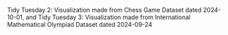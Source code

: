 Tidy Tuesday 2: Visualization made from Chess Game Dataset dated 2024-10-01, and
Tidy Tuesday 3: Visualization made from International Mathematical Olympiad Dataset dated 2024-09-24
